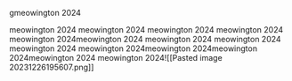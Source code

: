 gmeowington 2024

meowington 2024
meowington 2024
meowington 2024
meowington 2024
meowington 2024meowington 2024
meowington 2024
meowington 2024
meowington 2024
meowington 2024meowington 2024meowington 2024meowington 2024
meowington 2024![[Pasted image 20231226195607.png]]